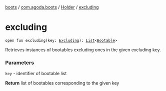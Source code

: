 [boots](../../index.md) / [com.agoda.boots](../index.md) / [Holder](index.md) / [excluding](./excluding.md)

# excluding

`open fun excluding(key: `[`Excluding`](../-key/-excluding/index.md)`): `[`List`](https://kotlinlang.org/api/latest/jvm/stdlib/kotlin.collections/-list/index.html)`<`[`Bootable`](../-bootable/index.md)`>`

Retrieves instances of bootables excluding ones in the given excluding key.

### Parameters

`key` - identifier of bootable list

**Return**
list of bootables corresponding to the given key

